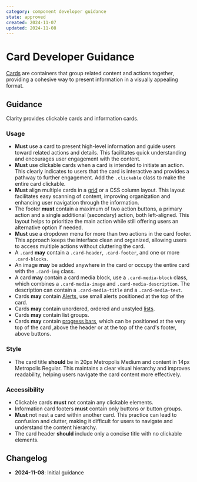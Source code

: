 ```yaml
---
category: component developer guidance
state: approved
created: 2024-11-07
updated: 2024-11-08
---
```


# Card Developer Guidance

[Cards](https://clarity.design/documentation/card) are containers that group related content and actions together, providing a cohesive way to present information in a visually appealing format.

## Guidance

Clarity provides clickable cards and information cards.

### Usage

- **Must** use a card to present high-level information and guide users toward related actions and details. This facilitates quick understanding and encourages user engagement with the content.
- **Must** use clickable cards when a card is intended to initiate an action. This clearly indicates to users that the card is interactive and provides a pathway to further engagement. Add the `.clickable` class to make the entire card clickable.
- **Must** align multiple cards in a [grid](https://clarity.design/documentation/grid) or a CSS column layout. This layout facilitates easy scanning of content, improving organization and enhancing user navigation through the information.
- The footer **must** contain a maximum of two action buttons, a primary action and a single additional (secondary) action, both left-aligned. This layout helps to prioritize the main action while still offering users an alternative option if needed.
- **Must** use a dropdown menu for more than two actions in the card footer. This approach keeps the interface clean and organized, allowing users to access multiple actions without cluttering the card.
- A `.card` **may** contain a `.card-header`, `.card-footer`, and one or more `.card-blocks`.
- An image **may** be added anywhere in the card or occupy the entire card with the `.card-img` class.
- A card **may** contain a card media block, use a `.card-media-block` class, which combines a `.card-media-image` and `.card-media-description`. The description can contain a `.card-media-title` and a `.card-media-text`.
- Cards **may** contain [Alerts](https://clarity.design/documentation/alert), use small alerts positioned at the top of the card.
- Cards **may** contain unordered, ordered and unstyled [lists](https://clarity.design/documentation/list).
- Cards **may** contain list groups.
- Cards **may** contain [progress bars](https://clarity.design/documentation/progress), which can be positioned at the very top of the card ,above the header or at the top of the card's footer, above buttons.

### Style

- The card title **should** be in 20px Metropolis Medium and content in 14px Metropolis Regular. This maintains a clear visual hierarchy and improves readability, helping users navigate the card content more effectively.

### Accessibility

- Clickable cards **must** not contain any clickable elements.
- Information card footers **must** contain only buttons or button groups.
- **Must** not nest a card within another card. This practice can lead to confusion and clutter, making it difficult for users to navigate and understand the content hierarchy.
- The card header **should** include only a concise title with no clickable elements.

## Changelog

- **2024-11-08**: Initial guidance
